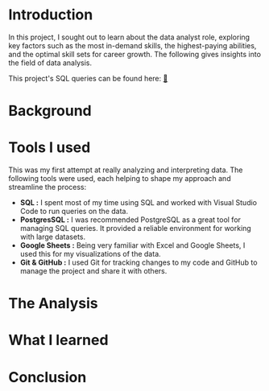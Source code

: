 # Introduction

In this project, I sought out to learn about the data analyst role, exploring key factors such as the most in-demand skills, the highest-paying abilities, and the optimal skill sets for career growth. The following gives insights into the field of data analysis.

This project's SQL queries can be found here: [🔴](/project_sql)

# Background

# Tools I used
This was my first attempt at really analyzing and interpreting data. The following tools were used, each helping to shape my approach and streamline the process:

- **SQL :** I spent most of my time using SQL and worked with Visual Studio Code to run queries on the data.
- **PostgresSQL :** I was recommended PostgreSQL as a great tool for managing SQL queries. It provided a reliable environment for working with large datasets.
- **Google Sheets :** Being very familiar with Excel and Google Sheets, I used this for my visualizations of the data.
- **Git & GitHub :** I used Git for tracking changes to my code and GitHub to manage the project and share it with others.
 
# The Analysis

# What I learned

# Conclusion